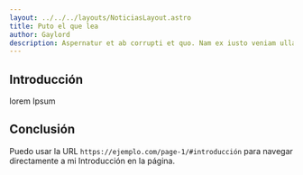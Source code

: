 ```yaml
---
layout: ../../../layouts/NoticiasLayout.astro
title: Puto el que lea
author: Gaylord
description: Aspernatur et ab corrupti et quo. Nam ex iusto veniam ullam corporis porro ut. Nisi dignissimos distinctio vel ipsa ex reiciendis. Inventore porro impedit voluptas molestiae sunt. Id quod dolores ratione voluptatum neque. Quo optio est ut saepe.
---
```

## Introducción

lorem Ipsum

## Conclusión

Puedo usar la URL `https://ejemplo.com/page-1/#introducción` para navegar directamente a mi Introducción en la página.